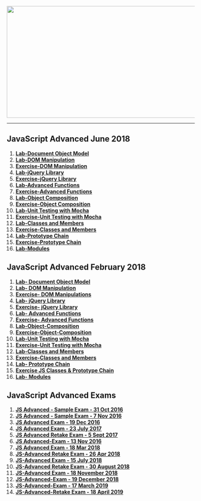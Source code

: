 <a href="#"><img src="https://i.imgur.com/9UOpslS.jpg"  width="1000" height="300"></img></a>

---
## <b>JavaScript Advanced June 2018</b>
1.  [**Lab-Document Object Model**](https://github.com/IvayloIV/JS-Core-Advanced/tree/master/JavaScript-Advanced-June%202018/Lab-Document_Object_Model)
2.  [**Lab-DOM Manipulation**](https://github.com/IvayloIV/JS-Core-Advanced/tree/master/JavaScript-Advanced-June%202018/Lab-DOM_Manipulation)
3.  [**Exercise-DOM Manipulation**](https://github.com/IvayloIV/JS-Core-Advanced/tree/master/JavaScript-Advanced-June%202018/Exercise-DOM_Manipulation)
4.  [**Lab-jQuery Library**](https://github.com/IvayloIV/JS-Core-Advanced/tree/master/JavaScript-Advanced-June%202018/Lab-jQuery_Library)
5.  [**Exercise-jQuery Library**](https://github.com/IvayloIV/JS-Core-Advanced/tree/master/JavaScript-Advanced-June%202018/Exercise-jQuery_Library)
6.  [**Lab-Advanced Functions**](https://github.com/IvayloIV/JS-Core-Advanced/tree/master/JavaScript-Advanced-June%202018/Lab-Advanced_Functions)
7.  [**Exercise-Advanced Functions**](https://github.com/IvayloIV/JS-Core-Advanced/tree/master/JavaScript-Advanced-June%202018/Exercise-Advanced_Functions)
8.  [**Lab-Object Composition**](https://github.com/IvayloIV/JS-Core-Advanced/tree/master/JavaScript-Advanced-June%202018/Lab-Object_Composition)
9.  [**Exercise-Object Composition**](https://github.com/IvayloIV/JS-Core-Advanced/tree/master/JavaScript-Advanced-June%202018/Exercise-Object_Composition)
10.  [**Lab-Unit Testing with Mocha**](https://github.com/IvayloIV/JS-Core-Advanced/tree/master/JavaScript-Advanced-June%202018/Lab-Unit_Testing_with_Mocha)
11.  [**Exercise-Unit Testing with Mocha**](https://github.com/IvayloIV/JS-Core-Advanced/tree/master/JavaScript-Advanced-June%202018/Exercise-Unit_Testing_with_Mocha)
12.  [**Lab-Classes and Members**](https://github.com/IvayloIV/JS-Core-Advanced/tree/master/JavaScript-Advanced-June%202018/Lab-Classes_and_Members)
13.  [**Exercise-Classes and Members**](https://github.com/IvayloIV/JS-Core-Advanced/tree/master/JavaScript-Advanced-June%202018/Exercise-Classes_and_Members)
14.  [**Lab-Prototype Chain**](https://github.com/IvayloIV/JS-Core-Advanced/tree/master/JavaScript-Advanced-June%202018/Lab-Prototype_Chain)
15.  [**Exercise-Prototype Chain**](https://github.com/IvayloIV/JS-Core-Advanced/tree/master/JavaScript-Advanced-June%202018/Exercise-Prototype_Chain)
16.  [**Lab-Modules**](https://github.com/IvayloIV/JS-Core-Advanced/tree/master/JavaScript-Advanced-June%202018/Lab-Modules)

## <b>JavaScript Advanced February 2018</b>
1.  <a href="https://github.com/IvayloIV/JS-Core-Advanced/tree/master/JavaScript-Advanced-February-2018/Lab-%20Document%20Object%20Model" > <b>Lab-      Document Object Model</b> </a> 
2.  <a href="https://github.com/IvayloIV/JS-Core-Advanced/tree/master/JavaScript-Advanced-February-2018/Lab-%20DOM%20Manipulation" > <b>Lab- DOM Manipulation</b> </a> 
3.  <a href="https://github.com/IvayloIV/JS-Core-Advanced/tree/master/JavaScript-Advanced-February-2018/Exercise-%20DOM%20Manipulations" > <b>Exercise-   DOM Manipulations</b> </a> 
4.  <a href="https://github.com/IvayloIV/JS-Core-Advanced/tree/master/JavaScript-Advanced-February-2018/Lab-jQuery-Library" > <b>Lab- jQuery Library</b> </a> 
5.  <a href="https://github.com/IvayloIV/JS-Core-Advanced/tree/master/JavaScript-Advanced-February-2018/Exercise-jQuery-Library" > <b>Exercise- jQuery Library</b> </a> 
6.  <a href="https://github.com/IvayloIV/JS-Core-Advanced/tree/master/JavaScript-Advanced-February-2018/Lab-Advanced-Functions" > <b>Lab- Advanced Functions</b> </a> 
7.  <a href="https://github.com/IvayloIV/JS-Core-Advanced/tree/master/JavaScript-Advanced-February-2018/Exercise-Advanced-Functions" > <b>Exercise-  Advanced Functions</b> </a> 
8.  <a href="https://github.com/IvayloIV/JS-Core-Advanced/tree/master/JavaScript-Advanced-February-2018/Lab-Object-Composition" > <b>Lab-Object-Composition</b> </a> 
9.  <a href="https://github.com/IvayloIV/JS-Core-Advanced/tree/master/JavaScript-Advanced-February-2018/Exercise-Object-Composition" > <b>Exercise-Object-Composition</b> </a> 
10.  [**Lab-Unit Testing with Mocha**](https://github.com/IvayloIV/JS-Core-Advanced/tree/master/JavaScript-Advanced-February-2018/Lab-Unit-Testing-with-Mocha)
11.  [**Exercise-Unit Testing with Mocha**](https://github.com/IvayloIV/JS-Core-Advanced/tree/master/JavaScript-Advanced-February-2018/Exercise-Unit-Testing-with-Mocha)
12.  <a href="https://github.com/IvayloIV/JS-Core-Advanced/tree/master/JavaScript-Advanced-February-2018/Lab-Classes-and-Members" > <b>Lab-Classes and Members</b> </a> 
13.  <a href="https://github.com/IvayloIV/JS-Core-Advanced/tree/master/JavaScript-Advanced-February-2018/Exercise-Classes-and-Members" > <b>Exercise-Classes and Members</b> </a> 
14.  [**Lab- Prototype Chain**](https://github.com/IvayloIV/JS-Core-Advanced/tree/master/JavaScript-Advanced-February-2018/Lab-%20Prototype%20Chain)
15.  [**Exercise JS Classes & Prototype Chain**](https://github.com/IvayloIV/JS-Core-Advanced/tree/master/JavaScript-Advanced-February-2018/Exercise-JS-Classes-%26-Prototype-Chain)
16.  [**Lab- Modules**](https://github.com/IvayloIV/JS-Core-Advanced/tree/master/JavaScript-Advanced-February-2018/Lab-%20Modules)

## <b>JavaScript Advanced Exams</b>
1.  [**JS Advanced - Sample Exam - 31 Oct 2016**](https://github.com/IvayloIV/JS-Core-Advanced/tree/master/JavaScript-Advanced-Exams/JS%20Advanced%20-%20Sample%20Exam%20-%2031%20Oct%202016)
2.  [**JS Advanced - Sample Exam - 7 Nov 2016**](https://github.com/IvayloIV/JS-Core-Advanced/tree/master/JavaScript-Advanced-Exams/JS%20Advanced%20-%20Sample%20Exam%20-%207%20Nov%202016)
3.  [**JS Advanced Exam - 19 Dec 2016**](https://github.com/IvayloIV/JS-Core-Advanced/tree/master/JavaScript-Advanced-Exams/JS%20Advanced%20Exam%20-%2019%20Dec%202016)
4.  [**JS Advanced Exam - 23 July 2017**](https://github.com/IvayloIV/JS-Core-Advanced/tree/master/JavaScript-Advanced-Exams/JS%20Advanced%20Exam%20-%2023%20July%202017)
5.  [**JS Advanced Retake Exam - 5 Sept 2017**](https://github.com/IvayloIV/JS-Core-Advanced/tree/master/JavaScript-Advanced-Exams/JS%20Advanced%20Retake%20Exam%20-%205%20Sept%202017)
6.  [**JS Advanced-Exam - 13 Nov 2016**](https://github.com/IvayloIV/JS-Core-Advanced/tree/master/JavaScript-Advanced-Exams/JS-Advanced-Exam%20-%2013-Nov-2016)
7.  [**JS Advanced Exam - 18 Mar 2018**](https://github.com/IvayloIV/JS-Core-Advanced/tree/master/JavaScript-Advanced-Exams/JS%20Advanced%20Exam%20-%2018%20Mar%202018)
8.  [**JS-Advanced Retake Exam - 26 Apr 2018**](https://github.com/IvayloIV/JS-Core-Advanced/tree/master/JavaScript-Advanced-Exams/JS-Advanced_Retake_Exam-26_Apr_2018)
9.  [**JS-Advanced Exam - 15 July 2018**](https://github.com/IvayloIV/JS-Core-Advanced/tree/master/JavaScript-Advanced-Exams/JS-Advanced_Exam-15_July_2018)
10.  [**JS-Advanced Retake Exam - 30 August 2018**](https://github.com/IvayloIV/JS-Core-Advanced/tree/master/JavaScript-Advanced-Exams/JS-Advanced-Retake-Exam-30_August_2018)
11.  [**JS-Advanced Exam - 18 November 2018**](https://github.com/IvayloIV/JS-Core-Advanced/tree/master/JavaScript-Advanced-Exams/JS-Advanced_Exam-18_November_2018)
12.  [**JS-Advanced-Exam - 19 December 2018**](https://github.com/IvayloIV/JS-Core-Advanced/tree/master/JavaScript-Advanced-Exams/JS-Advanced-Exam-19_December_2018)
13.  [**JS-Advanced-Exam - 17 March 2019**](https://github.com/IvayloIV/JS-Core-Advanced/tree/master/JavaScript-Advanced-Exams/JS-Advanced-Exam-17_March_2019)
14.  [**JS-Advanced-Retake Exam - 18 April 2019**](https://github.com/IvayloIV/JS-Core-Advanced/tree/master/JavaScript-Advanced-Exams/JS-Advanced-Retake-18_April_2019)
